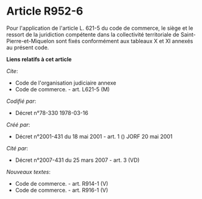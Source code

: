 # Article R952-6

Pour l'application de l'article L. 621-5 du code de commerce, le siège et le ressort de la juridiction compétente dans la
collectivité territoriale de Saint-Pierre-et-Miquelon sont fixés conformément aux tableaux X et XI annexés au présent code.

**Liens relatifs à cet article**

_Cite_:

  - Code de l'organisation judiciaire annexe
  - Code de commerce. - art. L621-5 (M)

_Codifié par_:

  - Décret n°78-330 1978-03-16

_Créé par_:

  - Décret n°2001-431 du 18 mai 2001 - art. 1 () JORF 20 mai 2001

_Cité par_:

  - Décret  n°2007-431 du 25 mars 2007 - art. 3 (VD)

_Nouveaux textes_:

  - Code de commerce. - art. R914-1 (V)
  - Code de commerce. - art. R916-1 (V)
